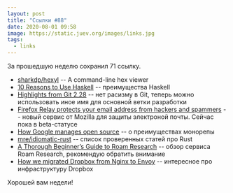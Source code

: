 ```yaml
---
layout: post
title: "Ссылки #88"
date: 2020-08-01 09:58
image: https://static.juev.org/images/links.jpg
tags:
  - links
---
```

За прошедшую неделю сохранил 71 ссылку.

* [sharkdp/hexyl](https://github.com/sharkdp/hexyl) --  A command-line hex viewer
* [10 Reasons to Use Haskell](https://serokell.io/blog/10-reasons-to-use-haskell) -- преимущества Haskell
* [Highlights from Git 2.28](https://github.blog/2020-07-27-highlights-from-git-2-28/) -- нет расизму в Git, теперь можно использовать иное имя для основной ветки разработки
* [Firefox Relay protects your email address from hackers and spammers](https://blog.mozilla.org/firefox/firefox-relay) -- новый сервис от Mozilla для защиты электроной почты. Сейчас пока в beta-статусе
* [How Google manages open source](https://blog.tidelift.com/how-google-manages-open-source) -- о преимуществах монорепы
* [mre/idiomatic-rust](https://github.com/mre/idiomatic-rust) -- список проверенных статей про Rust
* [A Thorough Beginner’s Guide to Roam Research](https://thesweetsetup.com/a-thorough-beginners-guide-to-roam-research/) -- обзор сервиса Roam Research, рекомендую обратить внимание
* [How we migrated Dropbox from Nginx to Envoy](https://dropbox.tech/infrastructure/how-we-migrated-dropbox-from-nginx-to-envoy) -- интересное про инфраструктуру Dropbox

Хорошей вам недели!
